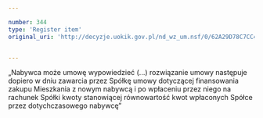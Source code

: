 ```yaml
---

number: 344
type: 'Register item'
original_uri: 'http://decyzje.uokik.gov.pl/nd_wz_um.nsf/0/62A29D78C7CC4F2BC12572DD00329504?OpenDocument'


---
```


„Nabywca może umowę wypowiedzieć (...) rozwiązanie umowy następuje dopiero w dniu zawarcia przez Spółkę umowy dotyczącej finansowania zakupu Mieszkania z nowym nabywcą i po wpłaceniu przez niego na rachunek Spółki kwoty stanowiącej równowartość kwot wpłaconych Spółce przez dotychczasowego nabywcę”
